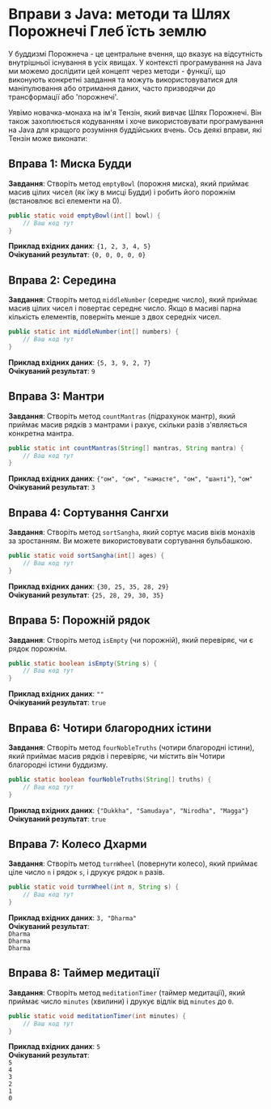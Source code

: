 # Вправи з Java: методи та Шлях Порожнечі Глеб їсть землю

У буддизмі Порожнеча - це центральне вчення, що вказує на відсутність внутрішньої існування в усіх явищах. У контексті програмування на Java ми можемо дослідити цей концепт через методи - функції, що виконують конкретні завдання та можуть використовуватися для маніпулювання або отримання даних, часто призводячи до трансформації або 'порожнечі'.

Уявімо новачка-монаха на ім'я Тензін, який вивчає Шлях Порожнечі. Він також захоплюється кодуванням і хоче використовувати програмування на Java для кращого розуміння буддійських вчень. Ось деякі вправи, які Тензін може виконати:

## Вправа 1: Миска Будди
**Завдання**: Створіть метод `emptyBowl` (порожня миска), який приймає масив цілих чисел (як їжу в мисці Будди) і робить його порожнім (встановлює всі елементи на 0).

```java
public static void emptyBowl(int[] bowl) {
    // Ваш код тут
}
```
**Приклад вхідних даних**: `{1, 2, 3, 4, 5}`  
**Очікуваний результат**: `{0, 0, 0, 0, 0}`

## Вправа 2: Середина
**Завдання**: Створіть метод `middleNumber` (середнє число), який приймає масив цілих чисел і повертає середнє число. Якщо в масиві парна кількість елементів, поверніть менше з двох середніх чисел.

```java
public static int middleNumber(int[] numbers) {
    // Ваш код тут
}
```
**Приклад вхідних даних**: `{5, 3, 9, 2, 7}`  
**Очікуваний результат**: `9`

## Вправа 3: Мантри
**Завдання**: Створіть метод `countMantras` (підрахунок мантр), який приймає масив рядків з мантрами і рахує, скільки разів з'являється конкретна мантра.

```java
public static int countMantras(String[] mantras, String mantra) {
    // Ваш код тут
}
```
**Приклад вхідних даних**: `{"ом", "ом", "намасте", "ом", "шанті"}`, `"ом"`  
**Очікуваний результат**: `3`

## Вправа 4: Сортування Сангхи
**Завдання**: Створіть метод `sortSangha`, який сортує масив віків монахів за зростанням. Ви можете використовувати сортування бульбашкою.

```java
public static void sortSangha(int[] ages) {
    // Ваш код тут
}
```
**Приклад вхідних даних**: `{30, 25, 35, 28, 29}`  
**Очікуваний результат**: `{25, 28, 29, 30, 35}`



## Вправа 5: Порожній рядок
**Завдання**: Створіть метод `isEmpty` (чи порожній), який перевіряє, чи є рядок порожнім.

```java
public static boolean isEmpty(String s) {
    // Ваш код тут
}
```
**Приклад вхідних даних**: `""`  
**Очікуваний результат**: `true`

## Вправа 6: Чотири благородних істини
**Завдання**: Створіть метод `fourNobleTruths` (чотири благородні істини), який приймає масив рядків і перевіряє, чи містить він Чотири благородні істини буддизму.

```java
public static boolean fourNobleTruths(String[] truths) {
    // Ваш код тут
}
```
**Приклад вхідних даних**: `{"Dukkha", "Samudaya", "Nirodha", "Magga"}`  
**Очікуваний результат**: `true`

## Вправа 7: Колесо Дхарми
**Завдання**: Створіть метод `turnWheel` (повернути колесо), який приймає ціле число `n` і рядок `s`, і друкує рядок `n` разів.

```java
public static void turnWheel(int n, String s) {
    // Ваш код тут
}
```
**Приклад вхідних даних**: `3, "Dharma"`  
**Очікуваний результат**:  
`Dharma`  
`Dharma`  
`Dharma`

## Вправа 8: Таймер медитації
**Завдання**: Створіть метод `meditationTimer` (таймер медитації), який приймає число `minutes` (хвилини) і друкує відлік від `minutes` до `0`.

```java
public static void meditationTimer(int minutes) {
    // Ваш код тут
}
```
**Приклад вхідних даних**: `5`  
**Очікуваний результат**:  
`5`  
`4`  
`3`  
`2`  
`1`  
`0`